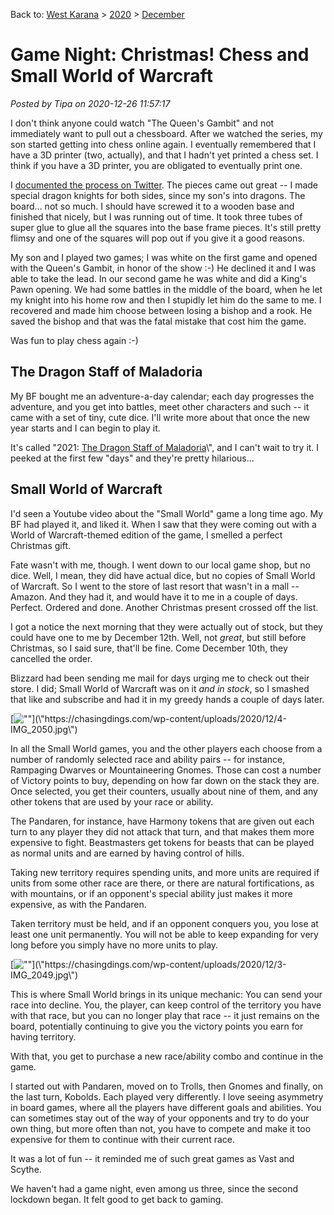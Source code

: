 Back to: [West Karana](/posts/westkarana.md) > [2020](/posts/2020/westkarana.md) > [December](./westkarana.md)
# Game Night: Christmas! Chess and Small World of Warcraft

*Posted by Tipa on 2020-12-26 11:57:17*


I don't think anyone could watch \"The Queen's Gambit\" and not immediately want to pull out a chessboard. After we watched the series, my son started getting into chess online again. I eventually remembered that I have a 3D printer (two, actually), and that I hadn't yet printed a chess set. I think if you have a 3D printer, you are obligated to eventually print one.



I [documented the process on Twitter](\"https://twitter.com/search?q=%40tipadaknife%20chess\"). The pieces came out great -- I made special dragon knights for both sides, since my son's into dragons. The board... not so much. I should have screwed it to a wooden base and finished that nicely, but I was running out of time. It took three tubes of super glue to glue all the squares into the base frame pieces. It's still pretty flimsy and one of the squares will pop out if you give it a good reasons.



My son and I played two games; I was white on the first game and opened with the Queen's Gambit, in honor of the show :-) He declined it and I was able to take the lead. In our second game he was white and did a King's Pawn opening. We had some battles in the middle of the board, when he let my knight into his home row and then I stupidly let him do the same to me. I recovered and made him choose between losing a bishop and a rook. He saved the bishop and that was the fatal mistake that cost him the game.



Was fun to play chess again :-)



The Dragon Staff of Maladoria
-----------------------------



My BF bought me an adventure-a-day calendar; each day progresses the adventure, and you get into battles, meet other characters and such -- it came with a set of tiny, cute dice. I'll write more about that once the new year starts and I can begin to play it.



It's called \"2021: [The Dragon Staff of Maladoria](\"https://boardgamegeek.com/boardgame/321713/quest-calendar-dragon-staff-maladoria\")\", and I can't wait to try it. I peeked at the first few \"days\" and they're pretty hilarious...



Small World of Warcraft
-----------------------



I'd seen a Youtube video about the \"Small World\" game a long time ago. My BF had played it, and liked it. When I saw that they were coming out with a World of Warcraft-themed edition of the game, I smelled a perfect Christmas gift.



Fate wasn't with me, though. I went down to our local game shop, but no dice. Well, I mean, they did have actual dice, but no copies of Small World of Warcraft. So I went to the store of last resort that wasn't in a mall -- Amazon. And they had it, and would have it to me in a couple of days. Perfect. Ordered and done. Another Christmas present crossed off the list.



I got a notice the next morning that they were actually out of stock, but they could have one to me by December 12th. Well, not *great*, but still before Christmas, so I said sure, that'll be fine. Come December 10th, they cancelled the order.



Blizzard had been sending me mail for days urging me to check out their store. I did; Small World of Warcraft was on it *and in stock*, so I smashed that like and subscribe and had it in my greedy hands a couple of days later.



[![\"\"](\"https://chasingdings.com/wp-content/uploads/2020/12/4-IMG_2050.jpg\")](\"https://chasingdings.com/wp-content/uploads/2020/12/4-IMG_2050.jpg\")

In all the Small World games, you and the other players each choose from a number of randomly selected race and ability pairs -- for instance, Rampaging Dwarves or Mountaineering Gnomes. Those can cost a number of Victory points to buy, depending on how far down on the stack they are. Once selected, you get their counters, usually about nine of them, and any other tokens that are used by your race or ability.



The Pandaren, for instance, have Harmony tokens that are given out each turn to any player they did not attack that turn, and that makes them more expensive to fight. Beastmasters get tokens for beasts that can be played as normal units and are earned by having control of hills.



Taking new territory requires spending units, and more units are required if units from some other race are there, or there are natural fortifications, as with mountains, or if an opponent's special ability just makes it more expensive, as with the Pandaren.



Taken territory must be held, and if an opponent conquers you, you lose at least one unit permanently. You will not be able to keep expanding for very long before you simply have no more units to play.



[![\"\"](\"https://chasingdings.com/wp-content/uploads/2020/12/3-IMG_2049.jpg\")](\"https://chasingdings.com/wp-content/uploads/2020/12/3-IMG_2049.jpg\")

This is where Small World brings in its unique mechanic: You can send your race into decline. You, the player, can keep control of the territory you have with that race, but you can no longer play that race -- it just remains on the board, potentially continuing to give you the victory points you earn for having territory.



With that, you get to purchase a new race/ability combo and continue in the game.



I started out with Pandaren, moved on to Trolls, then Gnomes and finally, on the last turn, Kobolds. Each played very differently. I love seeing asymmetry in board games, where all the players have different goals and abilities. You can sometimes stay out of the way of your opponents and try to do your own thing, but more often than not, you have to compete and make it too expensive for them to continue with their current race.



It was a lot of fun -- it reminded me of such great games as Vast and Scythe.



We haven't had a game night, even among us three, since the second lockdown began. It felt good to get back to gaming.



